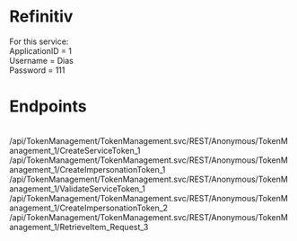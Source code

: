 # Refinitiv
For this service:
<br />ApplicationID = 1
<br />Username = Dias
<br />Password = 111

# Endpoints
<br />/api/TokenManagement/TokenManagement.svc/REST/Anonymous/TokenManagement_1/CreateServiceToken_1
<br />/api/TokenManagement/TokenManagement.svc/REST/Anonymous/TokenManagement_1/CreateImpersonationToken_1
<br />/api/TokenManagement/TokenManagement.svc/REST/Anonymous/TokenManagement_1/ValidateServiceToken_1
<br />/api/TokenManagement/TokenManagement.svc/REST/Anonymous/TokenManagement_1/CreateImpersonationToken_2
<br />/api/TokenManagement/TokenManagement.svc/REST/Anonymous/TokenManagement_1/RetrieveItem_Request_3
